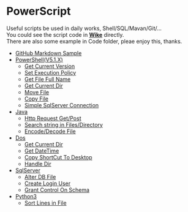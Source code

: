 # PowerScript
Useful scripts be used in daily works, Shell/SQL/Mavan/Git/...  
You could see the script code in **[Wike](https://github.com/bearfly1990/PowerScript/wiki)** directly.  
There are also some example in Code folder, pleae enjoy this, thanks.  
* [GitHub Markdown Sample](https://github.com/bearfly1990/PowerScript/blob/master/GitHub/MarkdownSample.md)
* [PowerShell(V5.1.X)](https://github.com/bearfly1990/PowerScript/wiki/PowerShell(V5.1.X)) 
    * [Get Current Version](https://github.com/bearfly1990/PowerScript/wiki/PowerShell(V5.1.X)#get-current-version)
    * [Set Execution Policy](https://github.com/bearfly1990/PowerScript/wiki/PowerShell(V5.1.X)#setexecutionpolicy)
    * [Get File Full Name](https://github.com/bearfly1990/PowerScript/wiki/PowerShell(V5.1.X)#get-file-full-name)
    * [Get Current Dir](https://github.com/bearfly1990/PowerScript/wiki/PowerShell(V5.1.X)#get-current-dir)
    * [Move File](https://github.com/bearfly1990/PowerScript/wiki/PowerShell(V5.1.X)#move-file)
    * [Copy File](https://github.com/bearfly1990/PowerScript/wiki/PowerShell(V5.1.X)#copy-file)
    * [Simple SqlServer Connection](https://github.com/bearfly1990/PowerScript/wiki/PowerShell(V5.1.X)#simple-sqlserver-connection)
* [Java](https://github.com/bearfly1990/PowerScript/wiki/Java)
    * [Http Request Get/Post](https://github.com/bearfly1990/PowerScript/wiki/Java#http-request-getpost)
    * [Search string in Files/Directory](https://github.com/bearfly1990/PowerScript/wiki/Java#search-string-in-filesdirectory)
    * [Encode/Decode File](https://github.com/bearfly1990/PowerScript/wiki/Java#encodedecode-file)
* [Dos](https://github.com/bearfly1990/PowerScript/wiki/Dos)
    * [Get Current Dir](https://github.com/bearfly1990/PowerScript/wiki/Dos#get-current-dir)
    * [Get DateTime](https://github.com/bearfly1990/PowerScript/wiki/Dos#get-date-time)
    * [Copy ShortCut To Desktop](https://github.com/bearfly1990/PowerScript/wiki/Dos#copy-shortcut-to-desktop)
    * [Handle Dir](https://github.com/bearfly1990/PowerScript/wiki/Dos#handle-dir)
* [SqlServer](https://github.com/bearfly1990/PowerScript/wiki/SQLServer)
    * [Alter DB File](https://github.com/bearfly1990/PowerScript/wiki/SQLServer#alter-db-file)
    * [Create Login User](https://github.com/bearfly1990/PowerScript/wiki/SQLServer#create-login-user)
    * [Grant Control On Schema](https://github.com/bearfly1990/PowerScript/wiki/SQLServer#grant-control-on-schema)    
* [Python3](https://github.com/bearfly1990/PowerScript/wiki/Python3)
    * [Sort Lines in File](https://github.com/bearfly1990/PowerScript/wiki/Python3#sort-lines-in-file)